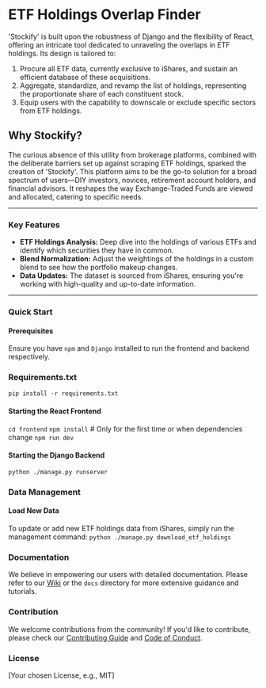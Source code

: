 # ETF Holdings Overlap Finder

'Stockify' is built upon the robustness of Django and the flexibility of React, offering an intricate tool dedicated to unraveling the overlaps in ETF holdings. Its design is tailored to:

1. Procure all ETF data, currently exclusive to iShares, and sustain an efficient database of these acquisitions.
2. Aggregate, standardize, and revamp the list of holdings, representing the proportionate share of each constituent stock.
3. Equip users with the capability to downscale or exclude specific sectors from ETF holdings.

## Why Stockify?
The curious absence of this utility from brokerage platforms, combined with the deliberate barriers set up against scraping ETF holdings, sparked the creation of 'Stockify'. This platform aims to be the go-to solution for a broad spectrum of users—DIY investors, novices, retirement account holders, and financial advisors. It reshapes the way Exchange-Traded Funds are viewed and allocated, catering to specific needs.

--- 
### Key Features
- **ETF Holdings Analysis:** Deep dive into the holdings of various ETFs and identify which securities they have in common.
- **Blend Normalization:** Adjust the weightings of the holdings in a custom blend to see how the portfolio makeup changes.
- **Data Updates:** The dataset is sourced from iShares, ensuring you're working with high-quality and up-to-date information.
---
### Quick Start

#### Prerequisites
Ensure you have `npm` and `Django` installed to run the frontend and backend respectively.

### Requirements.txt
``` pip install -r requirements.txt ```


#### Starting the React Frontend
``` cd frontend ```
``` npm install ``` # Only for the first time or when dependencies change
``` npm run dev ```


#### Starting the Django Backend
``` python ./manage.py runserver ```

### Data Management
#### Load New Data
To update or add new ETF holdings data from iShares, simply run the management command:
``` python ./manage.py download_etf_holdings ```


### Documentation

We believe in empowering our users with detailed documentation. Please refer to our [Wiki](LINK-TO-YOUR-WIKI-IF-YOU-HAVE-ONE) or the `docs` directory for more extensive guidance and tutorials.

### Contribution

We welcome contributions from the community! If you'd like to contribute, please check our [Contributing Guide](LINK-TO-YOUR-CONTRIBUTING-GUIDE-IF-YOU-HAVE-ONE) and [Code of Conduct](LINK-TO-YOUR-CODE-OF-CONDUCT-IF-YOU-HAVE-ONE).

### License
[Your chosen License, e.g., MIT]
